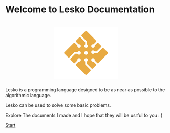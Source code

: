 # Welcome to Lesko Documentation

<h1 align="center">
  <img src="https://github.com/Mohamed-Akram-Hl/docs/blob/main/assets/Logo.png?raw=true" width="200px"/>
</h1>


Lesko is a programming language designed to be as near as possible to the algorithmic language.

Lesko can be used to solve some basic problems.

Explore The documents I made and I hope that they will be usrful to you : )

[Start](https://github.com/Mohamed-Akram-Hl/docs/blob/main/1.%20Installation%20and%20Setup/Installation%20and%20Setup)
